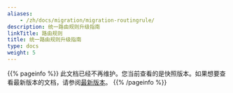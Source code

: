 ```yaml
---
aliases:
    - /zh/docs/migration/migration-routingrule/
description: 统一路由规则升级指南
linkTitle: 路由规则
title: 统一路由规则升级指南
type: docs
weight: 5
---
```




{{% pageinfo %}} 此文档已经不再维护。您当前查看的是快照版本。如果想要查看最新版本的文档，请参阅[最新版本](/zh-cn/docs3-v2/java-sdk/advanced-features-and-usage/traffic/mesh-style/)。
{{% /pageinfo %}}